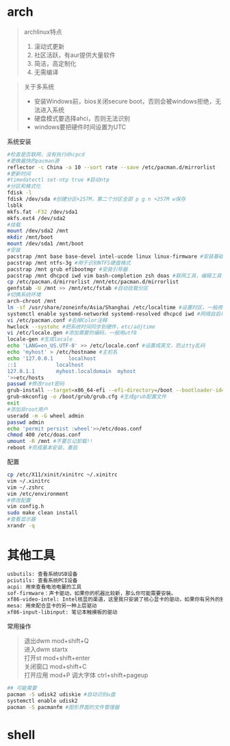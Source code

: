 # arch
>archlinux特点
>1. 滚动式更新
>2. 社区活跃，有aur提供大量软件
>3. 简洁，高定制化
>4. 无需编译

>关于多系统
>- 安装Windows前，bios关闭secure boot，否则会被windows拒绝，无法进入系统
>- 硬盘模式要选择ahci，否则无法识别
>- windows要把硬件时间设置为UTC

系统安装
```	sh
#检查是否联网，没有执行dhcpcd
#更换最快的pacman源
reflector -c China -a 10 --sort rate --save /etc/pacman.d/mirrorlist
#更新时间
#timedatectl set-ntp true #启动ntp
#分区和格式化
fdisk -l
fdisk /dev/sda #创建分区+257M，第二个分区全部 p g n +257M w保存
lsblk
mkfs.fat -F32 /dev/sda1
mkfs.ext4 /dev/sda2
#挂载
mount /dev/sda2 /mnt
mkdir /mnt/boot
mount /dev/sda1 /mnt/boot
#安装
pacstrap /mnt base base-devel intel-ucode linux linux-firmware #安装基础包，指令集，固件。AMD是amd-code
pacstrap /mnt ntfs-3g #用于识别NTFS硬盘格式
pacstrap /mnt grub efibootmgr #安装引导器
pacstrap /mnt dhcpcd iwd vim bash-completion zsh doas #联网工具，编辑工具
cp /etc/pacman.d/mirrorlist /mnt/etc/pacman.d/mirrorlist
genfstab -U /mnt >> /mnt/etc/fstab #自动挂载分区
#切换系统环境
arch-chroot /mnt
ln -sf /usr/share/zoneinfo/Asia/Shanghai /etc/localtime #设置时区，一般用上海
systemctl enable systemd-networkd systemd-resolved dhcpcd iwd #网络自启动
vi /etc/pacman.conf #去掉Color注释
hwclock --systohc #把系统时间同步到硬件，etc/adjtime
vi /etc/locale.gen #添加需要的编码，一般用utf8 
locale-gen #生成locale
echo 'LANG=en_US.UTF-8' >> /etc/locale.conf #设置成英文，防止tty乱码
echo 'myhost' > /etc/hostname #主机名
echo '127.0.0.1		localhost
::1				localhost
127.0.1.1		myhost.localdomain	myhost
'>>etc/hosts
passwd #修改root密码
grub-install --target=x86_64-efi --efi-directory=/boot --bootloader-id=ARCH #生成引导文件
grub-mkconfig -o /boot/grub/grub.cfg #生成grub配置文件
exit
#添加非root用户
useradd -m -G wheel admin
passwd admin
echo 'permit persist :wheel'>>/etc/doas.conf
chmod 400 /etc/doas.conf
umount -R /mnt #不要忘记卸载!!
reboot #完成基本安装，重启
```
配置
```sh
cp /etc/X11/xinit/xinitrc ~/.xinitrc
vim ~/.xinitrc 
vim ~/.zshrc
vim /etc/environment 
#修改配置
vim config.h
sudo make clean install
#查看显示器
xrandr -q
```
# 其他工具
```sh
usbutils: 查看系统USB设备
pciutils: 查看系统PCI设备
acpi: 用來查看电池电量的工具
sof-firmware：声卡驱动，如果你的机器比较新，那么你可能需要安裝。
xf86-video-intel: Intel核显的渠道，这里我只安装了核心显卡的驱动，如果你有另外的独立显卡，请参考官方文档中的相关内容
mesa: 用來配合显卡的另一种上层驱动
xf86-input-libinput: 笔记本触摸板的驱动
```
常用操作
>退出dwm    mod+shift+Q  
进入dwm     startx  
打开st      mod+shift+enter  
关闭窗口    mod+shift+C  
打开应用    mod+P
调大字体    ctrl+shift+pageup
```bash
## 可能需要
pacman -S udisk2 udiskie #自动识别u盘
systemctl enable udisk2
pacman -S pacmanfm #图形界面的文件管理器
```
# shell
```sh

```
